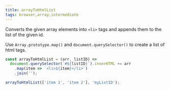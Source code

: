 ```yaml
---
title: arrayToHtmlList
tags: browser,array,intermediate
---
```


Converts the given array elements into `<li>` tags and appends them to the list of the given id.

Use `Array.prototype.map()` and `document.querySelector()` to create a list of html tags.

```js
const arrayToHtmlList = (arr, listID) => 
  document.querySelector(`#${listID}`).innerHTML += arr
    .map(item => `<li>${item}</li>`)
    .join('');
```

```js
arrayToHtmlList(['item 1', 'item 2'], 'myListID');
```
